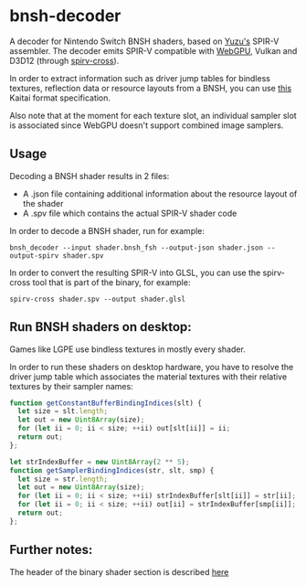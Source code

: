 # bnsh-decoder

A decoder for Nintendo Switch BNSH shaders, based on [Yuzu's](https://github.com/yuzu-emu/yuzu) SPIR-V assembler.
The decoder emits SPIR-V compatible with [WebGPU](https://gpuweb.github.io/gpuweb/), Vulkan and D3D12 (through [spirv-cross](https://github.com/KhronosGroup/SPIRV-Cross)).

In order to extract information such as driver jump tables for bindless textures, reflection data or resource layouts from a BNSH, you can use [this](https://github.com/maierfelix/bnsh-decoder/blob/master/BNSH.ksy) Kaitai format specification.

Also note that at the moment for each texture slot, an individual sampler slot is associated since WebGPU doesn't support combined image samplers.

## Usage

Decoding a BNSH shader results in 2 files:
 - A .json file containing additional information about the resource layout of the shader
 - A .spv file which contains the actual SPIR-V shader code
 
In order to decode a BNSH shader, run for example:
````
bnsh_decoder --input shader.bnsh_fsh --output-json shader.json --output-spirv shader.spv
````

In order to convert the resulting SPIR-V into GLSL, you can use the spirv-cross tool that is part of the binary, for example:
````
spirv-cross shader.spv --output shader.glsl
````

## Run BNSH shaders on desktop:

Games like LGPE use bindless textures in mostly every shader.

In order to run these shaders on desktop hardware, you have to resolve the driver jump table which associates the material textures with their relative textures by their sampler names:
````js
function getConstantBufferBindingIndices(slt) {
  let size = slt.length;
  let out = new Uint8Array(size);
  for (let ii = 0; ii < size; ++ii) out[slt[ii]] = ii;
  return out;
};

let strIndexBuffer = new Uint8Array(2 ** 5);
function getSamplerBindingIndices(str, slt, smp) {
  let size = str.length;
  let out = new Uint8Array(size);
  for (let ii = 0; ii < size; ++ii) strIndexBuffer[slt[ii]] = str[ii];
  for (let ii = 0; ii < size; ++ii) out[ii] = strIndexBuffer[smp[ii]];
  return out;
};
````

## Further notes:

The header of the binary shader section is described [here](http://download.nvidia.com/open-gpu-doc/Shader-Program-Header/1/Shader-Program-Header.html)
